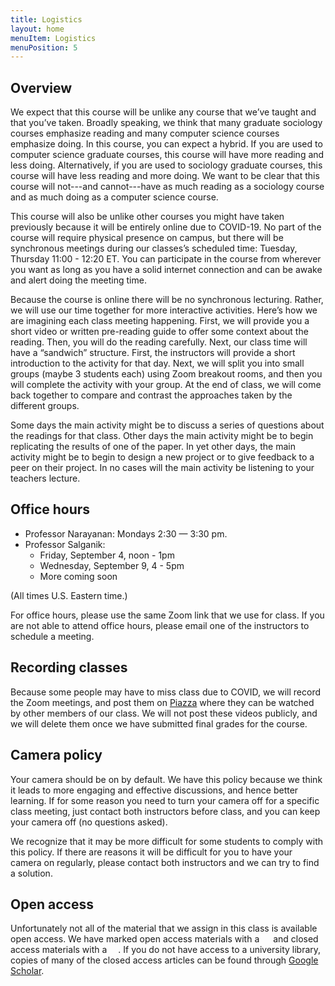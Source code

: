 ```yaml
---
title: Logistics
layout: home
menuItem: Logistics
menuPosition: 5
---
```


## Overview

We expect that this course will be unlike any course that we’ve taught and that you’ve taken. Broadly speaking, we think that many graduate sociology courses emphasize reading and many computer science courses emphasize doing. In this course, you can expect a hybrid. If you are used to computer science graduate courses, this course will have more reading and less doing. Alternatively, if you are used to sociology graduate courses, this course will have less reading and more doing. We want to be clear that this course will not---and cannot---have as much reading as a sociology course and as much doing as a computer science course.

This course will also be unlike other courses you might have taken previously because it will be entirely online due to COVID-19. No part of the course will require physical presence on campus, but there will be synchronous meetings during our classes’s scheduled time: Tuesday, Thursday 11:00 - 12:20 ET. You can participate in the course from wherever you want as long as you have a solid internet connection and can be awake and alert doing the meeting time.

Because the course is online there will be no synchronous lecturing. Rather, we will use our time together for more interactive activities. Here’s how we are imagining each class meeting happening. First, we will provide you a short video or written pre-reading guide to offer some context about the reading. Then, you will do the reading carefully. Next, our class time will have a “sandwich” structure. First, the instructors will provide a short introduction to the activity for that day. Next, we will split you into small groups (maybe 3 students each) using Zoom breakout rooms, and then you will complete the activity with your group. At the end of class, we will come back together to compare and contrast the approaches taken by the different groups.

Some days the main activity might be to discuss a series of questions about the readings for that class. Other days the main activity might be to begin replicating the results of one of the paper. In yet other days, the main activity might be to begin to design a new project or to give feedback to a peer on their project. In no cases will the main activity be listening to your teachers lecture.

## Office hours

- Professor Narayanan: Mondays 2:30 — 3:30 pm.
- Professor Salganik:
  - Friday, September 4, noon - 1pm
  - Wednesday, September 9, 4 - 5pm
  - More coming soon

(All times U.S. Eastern time.)

For office hours, please use the same Zoom link that we use for class. If you are not able to attend office hours, please email one of the instructors to schedule a meeting.

## Recording classes

Because some people may have to miss class due to COVID, we will record the Zoom meetings, and post them on [Piazza](https://piazza.com/princeton/fall2020/cos597esoc555/resources) where they can be watched by other members of our class.  We will not post these videos publicly, and we will delete them once we have submitted final grades for the course.

## Camera policy

Your camera should be on by default. We have this policy because we think it leads to more engaging and effective discussions, and hence better learning. If for some reason you need to turn your camera off for a specific class meeting, just contact both instructors before class, and you can keep your camera off (no questions asked).

We recognize that it may be more difficult for some students to comply with this policy. If there are reasons it will be difficult for you to have your camera on regularly, please contact both instructors and we can try to find a solution.

## Open access

Unfortunately not all of the material that we assign in this class is available open access. We have marked open access materials with a <img src="https://msalganik.github.io/cos597E-soc555_f2020/images/open.png" style="display: inline; height: 14px;" /> and closed access materials with a <img src="https://msalganik.github.io/cos597E-soc555_f2020/images/closed.png" style="display: inline; height: 14px;" />. If you do not have access to a university library, copies of many of the closed access articles can be found through [Google Scholar](https://scholar.google.com/).
